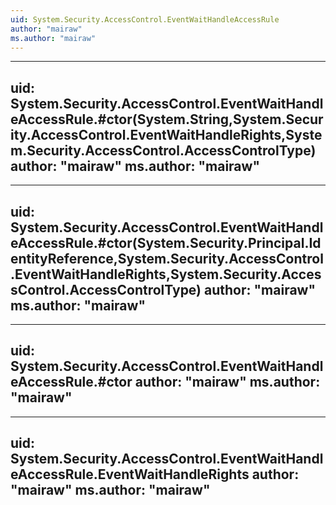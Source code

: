 ```yaml
---
uid: System.Security.AccessControl.EventWaitHandleAccessRule
author: "mairaw"
ms.author: "mairaw"
---
```


---
uid: System.Security.AccessControl.EventWaitHandleAccessRule.#ctor(System.String,System.Security.AccessControl.EventWaitHandleRights,System.Security.AccessControl.AccessControlType)
author: "mairaw"
ms.author: "mairaw"
---

---
uid: System.Security.AccessControl.EventWaitHandleAccessRule.#ctor(System.Security.Principal.IdentityReference,System.Security.AccessControl.EventWaitHandleRights,System.Security.AccessControl.AccessControlType)
author: "mairaw"
ms.author: "mairaw"
---

---
uid: System.Security.AccessControl.EventWaitHandleAccessRule.#ctor
author: "mairaw"
ms.author: "mairaw"
---

---
uid: System.Security.AccessControl.EventWaitHandleAccessRule.EventWaitHandleRights
author: "mairaw"
ms.author: "mairaw"
---
